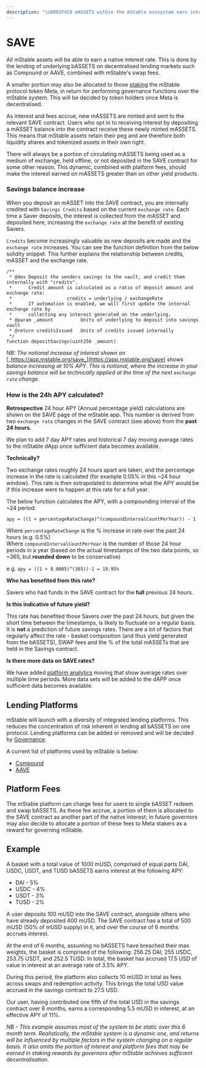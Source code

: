 ```yaml
---
description: "\U0001F4C8 mASSETS within the mStable ecosystem earn interest that is the average of interest earned on composite bASSETS plus platform fees."
---
```


# SAVE

All mStable assets will be able to earn a native interest rate. This is done by the lending of underlying bASSETS on decentralised lending markets such as Compound or AAVE, combined with mStable's swap fees. 

A smaller portion may also be allocated to those [staking](../../meta-rewards-1/staking.md) the mStable protocol token Meta, in return for performing governance functions over the mStable system. This will be decided by token holders once Meta is decentralised.

As interest and fees accrue, new mASSETS are minted and sent to the relevant SAVE contract. Users who opt in to receiving interest by depositing a mASSET balance into the contract receive these newly minted mASSETS. This means that mStable assets retain their peg and are therefore both liquidity shares and tokenized assets in their own right.

There will always be a portion of circulating mASSETS being used as a medium of exchange, held offline, or not deposited in the SAVE contract for some other reason. This dynamic, combined with platform fees, should make the interest earned on mASSETS greater than on other yield products. 

### Savings balance increase

When you deposit an mASSET into the SAVE contract, you are internally credited with `Savings Credits` based on the current `exchange rate`. Each time a Saver deposits, the interest is collected from the mASSET and deposited here, increasing the `exchange rate` at the benefit of existing Savers.

`Credits` become increasingly valuable as new deposits are made and the `exchange rate` increases. You can see the function definition from the below solidity snippet. This further explains the relationship between credits, mASSET and the exchange rate.

```text
/**
 * @dev Deposit the senders savings to the vault, and credit them internally with "credits".
 *      Credit amount is calculated as a ratio of deposit amount and exchange rate:
 *                    credits = underlying / exchangeRate
 *      If automation is enabled, we will first update the internal exchange rate by
 *      collecting any interest generated on the underlying.
 * @param _amount          Units of underlying to deposit into savings vault
 * @return creditsIssued   Units of credits issued internally
 */
function depositSavings(uint256 _amount)
```

_NB: The notional increase of interest shown on_ [_https://app.mstable.org/save_](https://app.mstable.org/save) _shows balance increasing at 10% APY. This is notional, where the increase in your savings balance will be technically applied at the time of the next `exchange rate` change._

### How is the 24h APY calculated?

**Retrospective** 24 hour APY \(Annual percentage yield\) calculations are shown on the SAVE page of the mStable app. This number is derived from two `exchange rate` changes in the SAVE contract \(see above\) from the **past 24 hours**. 

We plan to add 7 day APY rates and historical 7 day moving average rates to the mStable dApp once sufficient data becomes available.

**Technically?**

Two exchange rates roughly 24 hours apart are taken, and the percentage increase in the rate is calculated \(for example 0.05% in this ~24 hour window\). This rate is then extrapolated to determine what the APY would be if this increase were to happen at this rate for a full year.

The below function calculates the APY, with a compounding interval of the ~24 period:

`apy = ((1 + percentageRateChange)^(compoundIntervalCountPerYear)) - 1`

Where `percentageRateChange` is the % increase in rate over the past 24 hours \(e.g. 0.5%\)  
Where `compoundIntervalCountPerYear` is the number of those 24 hour periods in a year \(based on the actual timestamps of the two data points, so ~365, but **rounded down** to be conservative\)

e.g. `apy = ((1 + 0.0005)^(365))-1 = 19.95%` 

**Who has benefited from this rate?**

Savers who had funds in the SAVE contract for the **full** previous 24 hours.

**Is this indicative of future yield?**

This rate has benefited those Savers over the past 24 hours, but given the short time between the timestamps, is likely to fluctuate on a regular basis. It is **not** a prediction of future savings rates. There are a lot of factors that regularly affect the rate - basket composition \(and thus yield generated from the bASSETS\), SWAP fees and the % of the total mASSETs that are held in the Savings contract.

**Is there more data on SAVE rates?**

We have added [platform analytics](https://app.mstable.org/analytics) moving that show average rates over multiple time periods. More data sets will be added to the dAPP once sufficient data becomes available.   

## Lending Platforms

 mStable will launch with a diversity of integrated lending platforms. This reduces the concentration of risk inherent in lending all bASSETS on one protocol. Lending platforms can be added or removed and will be decided by [Governance](../functions/governance.md). 

A current list of platforms used by mStable is below:

* [Compound](https://compound.finance/)
* [AAVE](https://aave.com/)

## Platform Fees

The mStable platform can charge fees for users to single bASSET redeem and swap bASSETS. As these fee accrue, a portion of them is allocated to the SAVE contract as another part of the native interest; in future governors may also decide to allocate a portion of these fees to Meta stakers as a reward for governing mStable. 

## Example

A basket with a total value of 1000 mUSD, comprised of equal parts DAI, USDC, USDT, and TUSD bASSETS earns interest at the following APY:

* DAI - 5%
* USDC - 4%
* USDT - 3%
* TUSD - 2%

A user deposits 100 mUSD into the SAVE contract, alongside others who have already deposited 400 mUSD. The SAVE contract has a total of 500 mUSD \(50% of mUSD supply\) in it, and over the course of 6 months accrues interest. 

At the end of 6 months, assuming no bASSETS have breached their max weights, the basket is comprised of the following: 256.25 DAI, 255 USDC, 253.75 USDT, and 252.5 TUSD. In total, the basket has accrued 17.5 USD of value in interest at an average rate of 3.5% APY. 

During this period, the platform also collects 10 mUSD in total as fees across swaps and redemption activity. This brings the total USD value accrued in the savings contract to 27.5 USD.

Our user, having contributed one fifth of the total USD in the savings contract over 6 months, earns a corresponding 5.5 mUSD in interest, at an effective APY of 11%.

_NB - This example assumes most of the system to be static over this 6 month term. Realistically, the mStable system is a dynamic one, and returns will be influenced by multiple factors in the system changing on a regular basis. It also omits the portion of interest and platform fees that may be earned in staking rewards by governors after mStable achieves sufficient decentralisation._  


